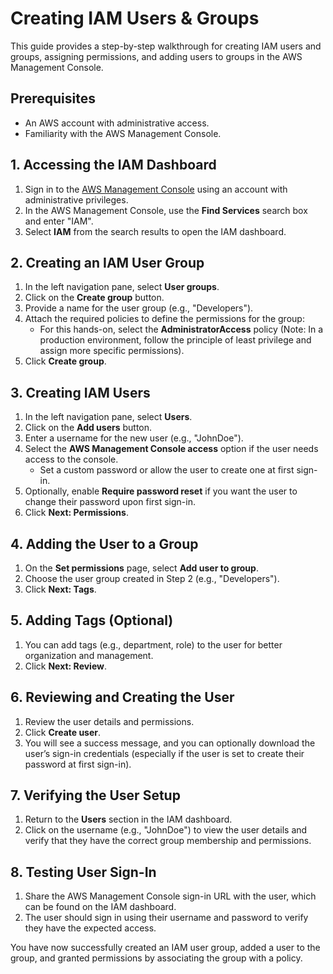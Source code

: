 # Creating IAM Users & Groups

This guide provides a step-by-step walkthrough for creating IAM users and groups, assigning permissions, and adding users to groups in the AWS Management Console.

## Prerequisites

- An AWS account with administrative access.
- Familiarity with the AWS Management Console.

## 1. Accessing the IAM Dashboard

1. Sign in to the [AWS Management Console](https://aws.amazon.com/console/) using an account with administrative privileges.
2. In the AWS Management Console, use the **Find Services** search box and enter "IAM".
3. Select **IAM** from the search results to open the IAM dashboard.

## 2. Creating an IAM User Group

1. In the left navigation pane, select **User groups**.
2. Click on the **Create group** button.
3. Provide a name for the user group (e.g., "Developers").
4. Attach the required policies to define the permissions for the group:
   - For this hands-on, select the **AdministratorAccess** policy (Note: In a production environment, follow the principle of least privilege and assign more specific permissions).
5. Click **Create group**.

## 3. Creating IAM Users

1. In the left navigation pane, select **Users**.
2. Click on the **Add users** button.
3. Enter a username for the new user (e.g., "JohnDoe").
4. Select the **AWS Management Console access** option if the user needs access to the console.
   - Set a custom password or allow the user to create one at first sign-in.
5. Optionally, enable **Require password reset** if you want the user to change their password upon first sign-in.
6. Click **Next: Permissions**.

## 4. Adding the User to a Group

1. On the **Set permissions** page, select **Add user to group**.
2. Choose the user group created in Step 2 (e.g., "Developers").
3. Click **Next: Tags**.

## 5. Adding Tags (Optional)

1. You can add tags (e.g., department, role) to the user for better organization and management.
2. Click **Next: Review**.

## 6. Reviewing and Creating the User

1. Review the user details and permissions.
2. Click **Create user**.
3. You will see a success message, and you can optionally download the user’s sign-in credentials (especially if the user is set to create their password at first sign-in).

## 7. Verifying the User Setup

1. Return to the **Users** section in the IAM dashboard.
2. Click on the username (e.g., "JohnDoe") to view the user details and verify that they have the correct group membership and permissions.

## 8. Testing User Sign-In

1. Share the AWS Management Console sign-in URL with the user, which can be found on the IAM dashboard.
2. The user should sign in using their username and password to verify they have the expected access.


You have now successfully created an IAM user group, added a user to the group, and granted permissions by associating the group with a policy.